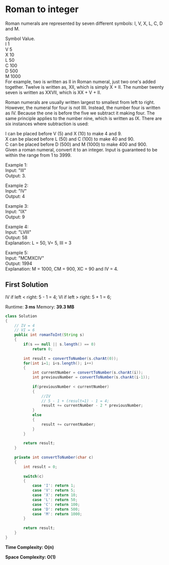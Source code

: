 # Roman to integer

Roman numerals are represented by seven different symbols: I, V, X, L, C, D and M.  

Symbol       Value.   
I             1   
V             5  
X             10   
L             50   
C             100   
D             500   
M             1000   
For example, two is written as II in Roman numeral, just two one's added together. Twelve is written as, XII, which is simply X + II. The number twenty seven is written as XXVII, which is XX + V + II.  

Roman numerals are usually written largest to smallest from left to right. However, the numeral for four is not IIII. Instead, the number four is written as IV. Because the one is before the five we subtract it making four. The same principle applies to the number nine, which is written as IX. There are six instances where subtraction is used:  

I can be placed before V (5) and X (10) to make 4 and 9.   
X can be placed before L (50) and C (100) to make 40 and 90.   
C can be placed before D (500) and M (1000) to make 400 and 900.  
Given a roman numeral, convert it to an integer. Input is guaranteed to be within the range from 1 to 3999.  

Example 1:  
Input: "III"   
Output: 3.     

Example 2:  
Input: "IV"   
Output: 4    

Example 3:    
Input: "IX"  
Output: 9  

Example 4:  
Input: "LVIII"  
Output: 58  
Explanation: L = 50, V= 5, III = 3   

Example 5:  
Input: "MCMXCIV"  
Output: 1994  
Explanation: M = 1000, CM = 900, XC = 90 and IV = 4.

## First Solution

IV if left < right: 5 - 1 = 4;
VI if left > right: 5 + 1 = 6;

Runtime: **3 ms**
Memory: **39.3 MB**

```java
class Solution 
{
    // IV = 4
    // VI = 6
    public int romanToInt(String s) 
    {
        if(s == null || s.length() == 0)
            return 0;
        
        int result = convertToNumber(s.charAt(0));
        for(int i=1; i<s.length(); i++)
        {
            int currentNumber = convertToNumber(s.charAt(i));
            int previousNumber = convertToNumber(s.charAt(i-1));
            
            if(previousNumber < currentNumber)
            {
                //IV 
                // 5 - 1 + (result=1) - 1 = 4;
                result += currentNumber - 2 * previousNumber;
            }
            else
            {
                result += currentNumber;
            }
        }
        
        return result;
    }
    
    private int convertToNumber(char c)
    {
        int result = 0;
        
        switch(c)
        {
            case 'I': return 1;
            case 'V': return 5;
            case 'X': return 10;
            case 'L': return 50;
            case 'C': return 100;
            case 'D': return 500;
            case 'M': return 1000;
        }
            
        return result;
    }
}
```

**Time Complexity: O(n)**

**Space Complexity: O(1)**
